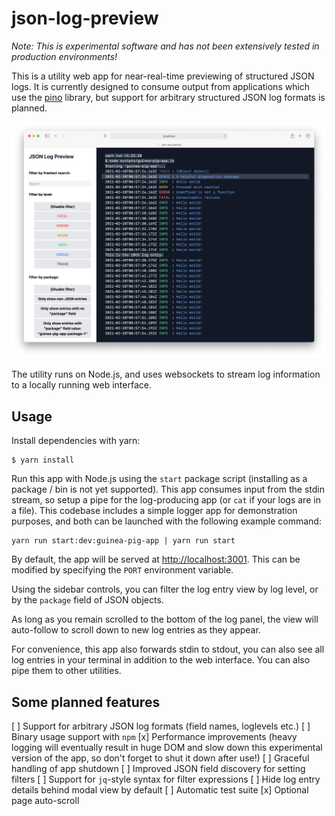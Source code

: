 # json-log-preview

_Note: This is experimental software and has not been extensively tested in production environments!_

This is a utility web app for near-real-time previewing of structured JSON logs.
It is currently designed to consume output from applications which use the
[pino](https://github.com/pinojs/pino) library, but support for arbitrary structured
JSON log formats is planned.

![Screenshot of json-log-preview](./doc/screenshot.png "Screenshot of json-log-preview")

The utility runs on Node.js, and uses websockets to stream log information to a locally running web interface.

## Usage

Install dependencies with yarn:

```console
$ yarn install
```

Run this app with Node.js using the `start` package script (installing as a
package / bin is not yet supported). This app consumes input from the stdin
stream, so setup a pipe for the log-producing app (or `cat` if your logs are in
a file). This codebase includes a simple logger app for demonstration purposes,
and both can be launched with the following example command:

```console
yarn run start:dev:guinea-pig-app | yarn run start
```

By default, the app will be served at [http://localhost:3001](http://localhost:3001). This can be modified by specifying the `PORT` environment variable.

Using the sidebar controls, you can filter the log entry view by log level, or by the `package` field of JSON objects.

As long as you remain scrolled to the bottom of the log panel, the view will auto-follow
to scroll down to new log entries as they appear.

For convenience, this app also forwards stdin to stdout, you can also see all log entries in your terminal in addition to the web interface. You can also pipe them to other utilities.

## Some planned features

[ ] Support for arbitrary JSON log formats (field names, loglevels etc.)
[ ] Binary usage support with `npm`
[x] Performance improvements (heavy logging will eventually result in huge DOM and slow down this experimental version of the app, so don't forget to shut it down after use!)
[ ] Graceful handling of app shutdown
[ ] Improved JSON field discovery for setting filters
[ ] Support for `jq`-style syntax for filter expressions
[ ] Hide log entry details behind modal view by default
[ ] Automatic test suite
[x] Optional page auto-scroll
